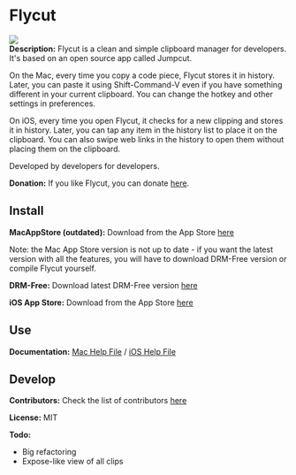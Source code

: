 # Flycut
<a href="https://github.com/TermiT/Flycut/releases"><img src="http://a3.mzstatic.com/us/r1000/047/Purple/fb/53/f2/mzi.mcaxwyjm.175x175-75.png" /></a><br />
**Description:**
Flycut is a clean and simple clipboard manager for developers. It's based on an open source app called Jumpcut.

On the Mac, every time you copy a code piece, Flycut stores it in history. Later, you can paste it using Shift-Command-V even if you have something different in your current clipboard. You can change the hotkey and other settings in preferences.

On iOS, every time you open Flycut, it checks for a new clipping and stores it in history. Later, you can tap any item in the history list to place it on the clipboard. You can also swipe web links in the history to open them without placing them on the clipboard.

Developed by developers for developers.

**Donation:**
If you like Flycut, you can donate [here](http://www.pledgie.com/campaigns/16338).

## Install
**MacAppStore (outdated):**
Download from the App Store [here](http://itunes.apple.com/us/app/flycut-clipboard-manager/id442160987?mt=12)

Note: the Mac App Store version is not up to date - if you want the latest version with all the features, you will have to download DRM-Free version or compile Flycut yourself.

**DRM-Free:**
Download latest DRM-Free version [here](https://github.com/MarkJerde/Flycut/releases/latest)

**iOS App Store:**
Download from the App Store [here](https://itunes.apple.com/us/app/flycut/id1273639655?mt=8)

## Use
**Documentation:**
[Mac Help File](help.md) / [iOS Help File](help.iOS.md)

## Develop
**Contributors:**
Check the list of contributors [here](https://github.com/TermiT/Flycut/graphs/contributors)

**License:**
MIT

**Todo:**

* Big refactoring
* Expose-like view of all clips
